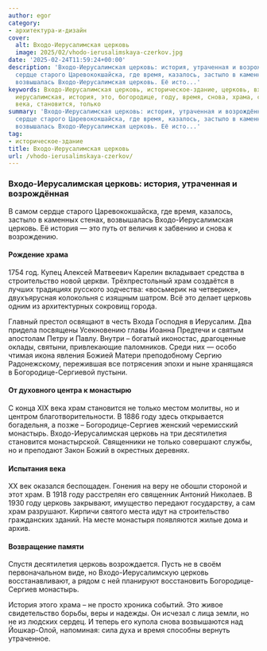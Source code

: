 ```yaml
---
author: egor
category:
- архитектура-и-дизайн
cover:
  alt: Входо-Иерусалимская церковь
  image: 2025/02/vhodo-ierusalimskaya-czerkov.jpg
date: '2025-02-24T11:59:24+00:00'
description: 'Входо-Иерусалимская церковь: история, утраченная и возрождённая В самом
  сердце старого Царевококшайска, где время, казалось, застыло в каменных стенах,
  возвышалась Входо-Иерусалимская церковь. Её исто...'
keywords: Входо-Иерусалимская церковь, историческое-здание, церковь, входо, храм,
  иерусалимская, история, это, богородице, году, время, снова, храма, строительство,
  века, становится, только
summary: 'Входо-Иерусалимская церковь: история, утраченная и возрождённая В самом
  сердце старого Царевококшайска, где время, казалось, застыло в каменных стенах,
  возвышалась Входо-Иерусалимская церковь. Её исто...'
tag:
- историческое-здание
title: Входо-Иерусалимская церковь
url: /vhodo-ierusalimskaya-czerkov/
---
```


### **Входо-Иерусалимская церковь: история, утраченная и возрождённая**

В самом сердце старого Царевококшайска, где время, казалось, застыло в каменных стенах, возвышалась Входо-Иерусалимская церковь. Её история — это путь от величия к забвению и снова к возрождению.

#### **Рождение храма**

1754 год. Купец Алексей Матвеевич Карелин вкладывает средства в строительство новой церкви. Трёхпрестольный храм создаётся в лучших традициях русского зодчества: «восьмерик на четверике», двухъярусная колокольня с изящным шатром. Всё это делает церковь одним из архитектурных сокровищ города.

Главный престол освящают в честь Входа Господня в Иерусалим. Два придела посвящены Усекновению главы Иоанна Предтечи и святым апостолам Петру и Павлу. Внутри – богатый иконостас, драгоценные оклады, святыни, привлекающие паломников. Среди них — особо чтимая икона явления Божией Матери преподобному Сергию Радонежскому, пережившая все потрясения эпохи и ныне хранящаяся в Богородице-Сергиевой пустыни.

#### **От духовного центра к монастырю**

С конца XIX века храм становится не только местом молитвы, но и центром благотворительности. В 1886 году здесь открывается богадельня, а позже – Богородице-Сергиев женский черемисский монастырь. Входо-Иерусалимская церковь на три десятилетия становится монастырской. Священники не только совершают службы, но и преподают Закон Божий в окрестных деревнях.

#### **Испытания века**

XX век оказался беспощаден. Гонения на веру не обошли стороной и этот храм. В 1918 году расстрелян его священник Антоний Николаев. В 1930 году церковь закрывают, имущество передают государству, а сам храм разрушают. Кирпичи святого места идут на строительство гражданских зданий. На месте монастыря появляются жилые дома и архив.

#### **Возвращение памяти**

Спустя десятилетия церковь возрождается. Пусть не в своём первоначальном виде, но Входо-Иерусалимскую церковь восстанавливают, а рядом с ней планируют восстановить Богородице-Сергиев монастырь.

История этого храма – не просто хроника событий. Это живое свидетельство борьбы, веры и надежды. Он исчезал с лица земли, но не из людских сердец. И теперь его купола снова возвышаются над Йошкар-Олой, напоминая: сила духа и время способны вернуть утраченное.